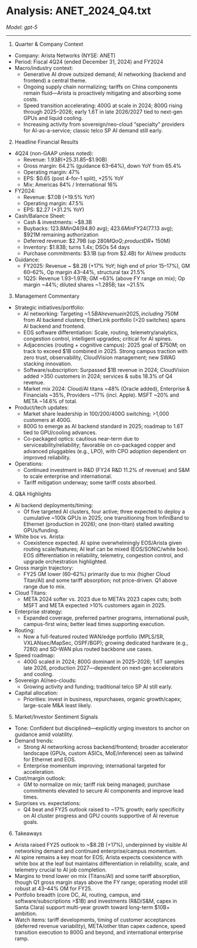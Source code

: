 # Analysis: ANET_2024_Q4.txt

*Model: gpt-5*

---

1) Quarter & Company Context
- Company: Arista Networks (NYSE: ANET)
- Period: Fiscal 4Q24 (ended December 31, 2024) and FY2024
- Macro/industry context:
  - Generative AI drove outsized demand; AI networking (backend and frontend) a central theme.
  - Ongoing supply chain normalizing; tariffs on China components remain fluid—Arista is proactively mitigating and absorbing some costs.
  - Speed transition accelerating: 400G at scale in 2024; 800G rising through 2025–2026; early 1.6T in late 2026/2027 tied to next-gen GPUs and liquid cooling.
  - Increasing activity from sovereign/neo-cloud “specialty” providers for AI-as-a-service; classic telco SP AI demand still early.

2) Headline Financial Results
- 4Q24 (non-GAAP unless noted):
  - Revenue: $1.93B (+25.3% YoY), above guidance ($1.85–$1.90B)
  - Gross margin: 64.2% (guidance 63–64%), down YoY from 65.4%
  - Operating margin: 47%
  - EPS: $0.65 (post 4-for-1 split), +25% YoY
  - Mix: Americas 84% / International 16%
- FY2024:
  - Revenue: $7.0B (+19.5% YoY)
  - Operating margin: 47.5%
  - EPS: $2.27 (+31.2% YoY)
- Cash/Balance Sheet:
  - Cash & investments: ~$8.3B
  - Buybacks: $123.8M in Q4 ($94.80 avg); $423.6M in FY24 ($77.13 avg); $921M remaining authorization
  - Deferred revenue: $2.79B (up $280M QoQ; product DR +~$150M)
  - Inventory: $1.83B; turns 1.4x; DSOs 54 days
  - Purchase commitments: $3.1B (up from $2.4B) for AI/new products
- Guidance:
  - FY2025: Revenue ~ $8.2B (+17% YoY; high end of prior 15–17%), GM 60–62%, Op margin 43–44%, structural tax 21.5%
  - 1Q25: Revenue $1.93–$1.97B; GM ~63% (above FY range on mix); Op margin ~44%; diluted shares ~1.285B; tax ~21.5%

3) Management Commentary
- Strategic initiatives/portfolio:
  - AI networking: Targeting ~$1.5B AI revenue in 2025, including ~$750M from AI backend clusters; EtherLink portfolio (>20 switches) spans AI backend and frontend.
  - EOS software differentiation: Scale, routing, telemetry/analytics, congestion control, intelligent upgrades; critical for AI spines.
  - Adjacencies (routing + cognitive campus): 2025 goal of $750M; on track to exceed $1B combined in 2025. Strong campus traction with zero trust, observability, CloudVision management; new SWAG stacking innovation.
  - Software/subscription: Surpassed $1B revenue in 2024; CloudVision added >350 customers in 2024; services & subs 18.3% of Q4 revenue.
  - Market mix 2024: Cloud/AI titans ~48% (Oracle added), Enterprise & Financials ~35%, Providers ~17% (incl. Apple). MSFT ~20% and META ~14.6% of total.
- Product/tech updates:
  - Market share leadership in 100/200/400G switching; >1,000 customers at 400G.
  - 800G to emerge as AI backend standard in 2025; roadmap to 1.6T tied to GPU/cooling advances.
  - Co-packaged optics: cautious near-term due to serviceability/reliability; favorable on co-packaged copper and advanced pluggables (e.g., LPO), with CPO adoption dependent on improved reliability.
- Operations:
  - Continued investment in R&D (FY24 R&D 11.2% of revenue) and S&M to scale enterprise and international.
  - Tariff mitigation underway; some tariff costs absorbed.

4) Q&A Highlights
- AI backend deployments/timing:
  - Of five targeted AI clusters, four active; three expected to deploy a cumulative ~100k GPUs in 2025; one transitioning from InfiniBand to Ethernet (production in 2026); one (non-titan) stalled awaiting GPUs/funding.
- White box vs. Arista:
  - Coexistence expected. AI spine overwhelmingly EOS/Arista given routing scale/features; AI leaf can be mixed (EOS/SONiC/white box). EOS differentiation in reliability, telemetry, congestion control, and upgrade orchestration highlighted.
- Gross margin trajectory:
  - FY25 GM lower (60–62%) primarily due to mix (higher Cloud Titan/AI) and some tariff absorption; not price-driven. Q1 above range due to mix.
- Cloud Titans:
  - META 2024 softer vs. 2023 due to META’s 2023 capex cuts; both MSFT and META expected >10% customers again in 2025.
- Enterprise strategy:
  - Expanded coverage, preferred partner programs, international push, campus-first wins; better lead times supporting execution.
- Routing:
  - Now a full-featured routed WAN/edge portfolio (MPLS/SR, VXLANsec/MapSec, OSPF/BGP); growing dedicated hardware (e.g., 7280) and SD-WAN plus routed backbone use cases.
- Speed roadmap:
  - 400G scaled in 2024; 800G dominant in 2025–2026; 1.6T samples late 2026, production 2027—dependent on next-gen accelerators and cooling.
- Sovereign AI/neo-clouds:
  - Growing activity and funding; traditional telco SP AI still early.
- Capital allocation:
  - Priorities: invest in business, repurchases, organic growth/capex; large-scale M&A least likely.

5) Market/Investor Sentiment Signals
- Tone: Confident but disciplined—explicitly urging investors to anchor on guidance amid volatility.
- Demand trends:
  - Strong AI networking across backend/frontend; broader accelerator landscape (GPUs, custom ASICs, MoE/inference) seen as tailwind for Ethernet and EOS.
  - Enterprise momentum improving; international targeted for acceleration.
- Cost/margin outlook:
  - GM to normalize on mix; tariff risk being managed; purchase commitments elevated to secure AI components and improve lead times.
- Surprises vs. expectations:
  - Q4 beat and FY25 outlook raised to ~17% growth; early specificity on AI cluster progress and GPU counts supportive of AI revenue goals.

6) Takeaways
- Arista raised FY25 outlook to ~$8.2B (+17%), underpinned by visible AI networking demand and continued enterprise/campus momentum.
- AI spine remains a key moat for EOS; Arista expects coexistence with white box at the leaf but maintains differentiation in reliability, scale, and telemetry crucial to AI job completion.
- Margins to trend lower on mix (Titans/AI) and some tariff absorption, though Q1 gross margin stays above the FY range; operating model still robust at 43–44% OM for FY25.
- Portfolio breadth (core DC, AI, routing, campus, and software/subscriptions >$1B) and investments (R&D/S&M, capex in Santa Clara) support multi-year growth toward long-term $10B+ ambition.
- Watch items: tariff developments, timing of customer acceptances (deferred revenue variability), META/other titan capex cadence, speed transition execution to 800G and beyond, and international enterprise ramp.